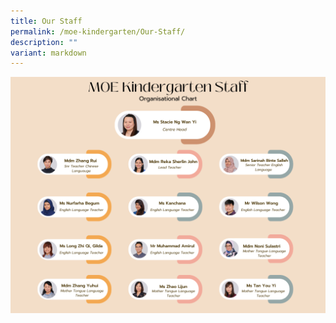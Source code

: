 ```yaml
---
title: Our Staff
permalink: /moe-kindergarten/Our-Staff/
description: ""
variant: markdown
---
```

![](/images/MKOrgchart.png)